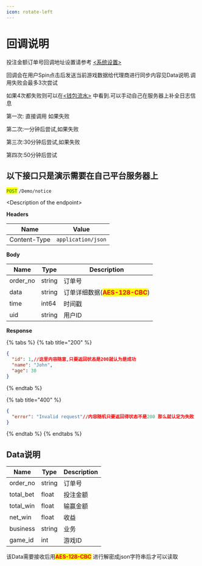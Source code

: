 ```yaml
---
icon: rotate-left
---
```


# 回调说明

投注金额订单号回调地址设置请参考 [<系统设置>](../hou-tai-shi-yong-shou-ce/xi-tong-she-zhi.md)

回调会在用户Spin点击后发送当前游戏数据给代理商进行同步内容见Data说明.调用失败会最多3次尝试

如果4次都失败则可以在[<钱包流水>](../hou-tai-shi-yong-shou-ce/ri-zhi-qian-bao-liu-shui.md) 中看到.可以手动自己在服务器上补全日志信息

第一次: 直接调用 如果失败

第二次:一分钟后尝试,如果失败

第三次:30分钟后尝试,如果失败

第四次:50分钟后尝试

## 以下接口只是演示需要在自己平台服务器上

<mark style="color:green;">`POST`</mark> `/Demo/notice`

\<Description of the endpoint>

**Headers**

| Name         | Value              |
| ------------ | ------------------ |
| Content-Type | `application/json` |

**Body**

| Name      | Type   | Description                                             |
| --------- | ------ | ------------------------------------------------------- |
| order\_no | string | 订单号                                                     |
| data      | string | 订单详细数据(<mark style="color:red;">**AES-128-CBC**</mark>) |
| time      | int64  | 时间戳                                                     |
| uid       | string | 用户ID                                                    |

**Response**

{% tabs %}
{% tab title="200" %}
```json
{
  "id": 1,//这里内容随意,只要返回状态是200就认为是成功
  "name": "John",
  "age": 30
}
```
{% endtab %}

{% tab title="400" %}
```json
{
  "error": "Invalid request"//内容随机只要返回得状态不是200 那么就认定为失败
}
```
{% endtab %}
{% endtabs %}

## Data说明

| Name       | Type   | Description |
| ---------- | ------ | ----------- |
| order\_no  | string | 订单号         |
| total\_bet | float  | 投注金额        |
| total\_win | float  | 输赢金额        |
| net\_win   | float  | 收益          |
| business   | string | 业务          |
| game\_id   | int    | 游戏ID        |

该Data需要接收后用<mark style="color:red;">**AES-128-CBC**</mark> 进行解密成json字符串后才可以读取
